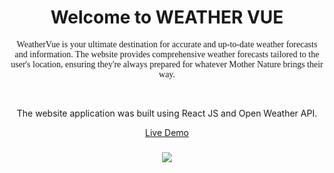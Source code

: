 <h1 align="center"> Welcome to WEATHER VUE </h1>

<div align="center"  >
  <p style="font-family: Lucida Console" >
      WeatherVue is your ultimate destination for accurate and up-to-date weather forecasts and information. The website provides comprehensive weather forecasts tailored to the user's location,       ensuring they're always prepared for whatever Mother Nature brings their way.
  </p>
  <br>
  
The website application was built using React JS and Open Weather API.

[Live Demo](https://weather-vue-theta.vercel.app/)
</div>

<div>
  <h3 align="center" ></h3>

  <div align="center" >
    <img  src="https://i.postimg.cc/1zKfmp3L/Weather-Vue.jpg"> 

  </div>
